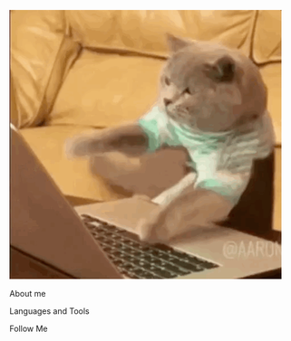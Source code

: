 ![Header](https://github.com/ItIsWayOfLife/ItIsWayOfLife/blob/main/assets/400.gif)

About me

Languages and Tools

Follow Me